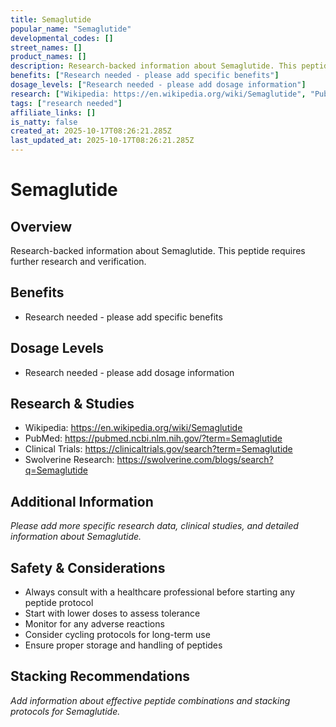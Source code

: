```yaml
---
title: Semaglutide
popular_name: "Semaglutide"
developmental_codes: []
street_names: []
product_names: []
description: Research-backed information about Semaglutide. This peptide requires further research and verification.
benefits: ["Research needed - please add specific benefits"]
dosage_levels: ["Research needed - please add dosage information"]
research: ["Wikipedia: https://en.wikipedia.org/wiki/Semaglutide", "PubMed: https://pubmed.ncbi.nlm.nih.gov/?term=Semaglutide", "Clinical Trials: https://clinicaltrials.gov/search?term=Semaglutide", "Swolverine Research: https://swolverine.com/blogs/search?q=Semaglutide"]
tags: ["research needed"]
affiliate_links: []
is_natty: false
created_at: 2025-10-17T08:26:21.285Z
last_updated_at: 2025-10-17T08:26:21.285Z
---
```


# Semaglutide

## Overview
Research-backed information about Semaglutide. This peptide requires further research and verification.

## Benefits
- Research needed - please add specific benefits

## Dosage Levels
- Research needed - please add dosage information

## Research & Studies
- Wikipedia: https://en.wikipedia.org/wiki/Semaglutide
- PubMed: https://pubmed.ncbi.nlm.nih.gov/?term=Semaglutide
- Clinical Trials: https://clinicaltrials.gov/search?term=Semaglutide
- Swolverine Research: https://swolverine.com/blogs/search?q=Semaglutide

## Additional Information
*Please add more specific research data, clinical studies, and detailed information about Semaglutide.*

## Safety & Considerations
- Always consult with a healthcare professional before starting any peptide protocol
- Start with lower doses to assess tolerance
- Monitor for any adverse reactions
- Consider cycling protocols for long-term use
- Ensure proper storage and handling of peptides

## Stacking Recommendations
*Add information about effective peptide combinations and stacking protocols for Semaglutide.*
